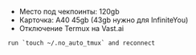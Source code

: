 * Место под чекпоинты: 120gb
* Карточка: A40 45gb (43gb нужно для InfiniteYou) 
* Отключение Termux на Vast.ai
```
run `touch ~/.no_auto_tmux` and reconnect
```
